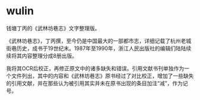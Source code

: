 # wulin
钱塘丁丙的《武林坊巷志》文字整理版。

《武林坊巷志》，丁丙撰，至今仍是中国最大的一部都市志，详细记载了杭州老城街巷历史，成书于19世纪末。1987年至1990年，浙江人民出版社的编辑们陆陆续续将其内容整理分成8册出版。

我将其OCR后校正，再修正原文中的诸多缺失和错误。引用文献书刊单独作为一个文件列出，其中的内容和《武林坊巷志》原书经过了对比校正，增加了一些缺失的引用文献，并在那些认为被引用其实并未在原书出现的条目加注“减”，作为记号。
